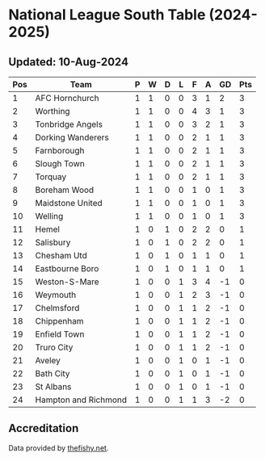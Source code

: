 # National League South Table (2024-2025)
## Updated: 10-Aug-2024

| Pos | Team | P | W | D | L | F | A | GD | Pts |
| --- | --- | --- | --- | --- | --- | --- | --- | --- | --- |
| 1 | AFC Hornchurch | 1 | 1 | 0 | 0 | 3 | 1 | 2 | 3 |
| 2 | Worthing | 1 | 1 | 0 | 0 | 4 | 3 | 1 | 3 |
| 3 | Tonbridge Angels | 1 | 1 | 0 | 0 | 3 | 2 | 1 | 3 |
| 4 | Dorking Wanderers | 1 | 1 | 0 | 0 | 2 | 1 | 1 | 3 |
| 5 | Farnborough | 1 | 1 | 0 | 0 | 2 | 1 | 1 | 3 |
| 6 | Slough Town | 1 | 1 | 0 | 0 | 2 | 1 | 1 | 3 |
| 7 | Torquay | 1 | 1 | 0 | 0 | 2 | 1 | 1 | 3 |
| 8 | Boreham Wood | 1 | 1 | 0 | 0 | 1 | 0 | 1 | 3 |
| 9 | Maidstone United | 1 | 1 | 0 | 0 | 1 | 0 | 1 | 3 |
| 10 | Welling | 1 | 1 | 0 | 0 | 1 | 0 | 1 | 3 |
| 11 | Hemel | 1 | 0 | 1 | 0 | 2 | 2 | 0 | 1 |
| 12 | Salisbury | 1 | 0 | 1 | 0 | 2 | 2 | 0 | 1 |
| 13 | Chesham Utd | 1 | 0 | 1 | 0 | 1 | 1 | 0 | 1 |
| 14 | Eastbourne Boro | 1 | 0 | 1 | 0 | 1 | 1 | 0 | 1 |
| 15 | Weston-S-Mare | 1 | 0 | 0 | 1 | 3 | 4 | -1 | 0 |
| 16 | Weymouth | 1 | 0 | 0 | 1 | 2 | 3 | -1 | 0 |
| 17 | Chelmsford | 1 | 0 | 0 | 1 | 1 | 2 | -1 | 0 |
| 18 | Chippenham | 1 | 0 | 0 | 1 | 1 | 2 | -1 | 0 |
| 19 | Enfield Town | 1 | 0 | 0 | 1 | 1 | 2 | -1 | 0 |
| 20 | Truro City | 1 | 0 | 0 | 1 | 1 | 2 | -1 | 0 |
| 21 | Aveley | 1 | 0 | 0 | 1 | 0 | 1 | -1 | 0 |
| 22 | Bath City | 1 | 0 | 0 | 1 | 0 | 1 | -1 | 0 |
| 23 | St Albans | 1 | 0 | 0 | 1 | 0 | 1 | -1 | 0 |
| 24 | Hampton and Richmond | 1 | 0 | 0 | 1 | 1 | 3 | -2 | 0 |

## Accreditation 

Data provided by [thefishy.net](https://www.thefishy.net/).